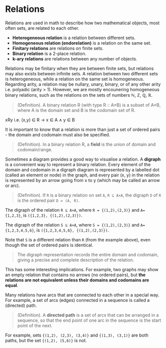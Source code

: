 # Relations

Relations are used in math to describe how two mathematical objects, most often sets, are related to each other.

- **Heterogeneous relation** is a relation between different sets.
- **Homogeneous relation (endorelation)** is a relation on the same set.
- **Finitary relations** are relations on finite sets.
- **Binary relation** is a 2-place relation.
- **k-ary relations** are relations between any number of objects.

Relations may be finitary when they are between finite sets, but relations may also exists between infinite sets. A relation between two different sets is heterogeneous, while a relation on the same set is homogeneous. Regarding arity, a relation may be nullary, unary, binary, or of any other arity i.e. polyadic (arity > 1). However, we are mostly encounering homogeneous binary relations, such as the relations on the sets of numbers ℕ, ℤ, ℚ, ℝ.

> (Definition). A binary relation R (with type R :: A×B) is a subset of A×B, where A is the domain set and B is the codomain set of R.

xRy i.e. (x,y) ∈ R -> x ∈ A ∧ y ∈ B

It is important to know that a relation is more than just a set of ordered pairs - the domain and codomain must also be specified.

> (Definition). In a binary relation R, a **field** is the union of domain and codomain/range.

Sometimes a diagram provides a good way to visualise a relation. A **digraph** is a convenient way to represent a binary relation. Every element of the domain and codomain in a digraph diagram is represented by a labelled dot (called an element or node) in the graph, and every pair (x, y) in the relation is represented by an arrow going from x to y (which may be called an arrow or arc).

> (Definition). If `R` is a binary relation on set `A`, `R ⊆ A×A`, the digraph `D` of `R` is the ordered pair `D = (A, R)`.

The digraph of the relation `R ⊆ A×A`, where `R = {(1,2),(2,3)}` and `A={1,2,3}`, is `({1,2,3}, {(1,2),(2,3)})`.

The digraph of the relation `S ⊆ A×A`, where `S = {(1,2),(2,3)}` and `A={1,2,3,4,5,6}`, is `({1,2,3,4,5,6}, {(1,2),(2,3)})`.

Note that `S` is a different relation than `R` (from the example above), even though the set of ordered pairs is identical.

> The digraph representation records the entire domain and codomain, giving a precise and complete description of the relation.

This has some interesting implications. For example, two graphs may show an empty relation that contains no arrows (no ordered pairs), but **the relations are not equivalent unless their domains and codomains are equal**.

Many relations have arcs that are connected to each other in a special way. For example, a set of arcs (edges) connected in a sequence is called a (directed) path.

> (Definition). A **directed path** is a set of arcs that can be arranged in a sequence, so that the end point of one arc in the sequence is the start point of the next.

For example, sets `{(1,2), (2,3), (3,4)}` and `{(1,3), (3,1)}` are both paths, but the set `{(1,2), (5,6)}` is not.
